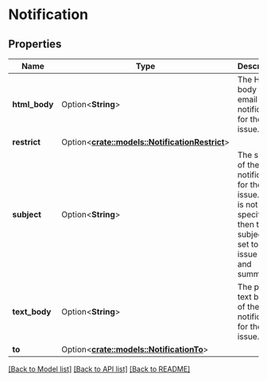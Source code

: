 # Notification

## Properties

Name | Type | Description | Notes
------------ | ------------- | ------------- | -------------
**html_body** | Option<**String**> | The HTML body of the email notification for the issue. | [optional]
**restrict** | Option<[**crate::models::NotificationRestrict**](Notification_restrict.md)> |  | [optional]
**subject** | Option<**String**> | The subject of the email notification for the issue. If this is not specified, then the subject is set to the issue key and summary. | [optional]
**text_body** | Option<**String**> | The plain text body of the email notification for the issue. | [optional]
**to** | Option<[**crate::models::NotificationTo**](Notification_to.md)> |  | [optional]

[[Back to Model list]](../README.md#documentation-for-models) [[Back to API list]](../README.md#documentation-for-api-endpoints) [[Back to README]](../README.md)


